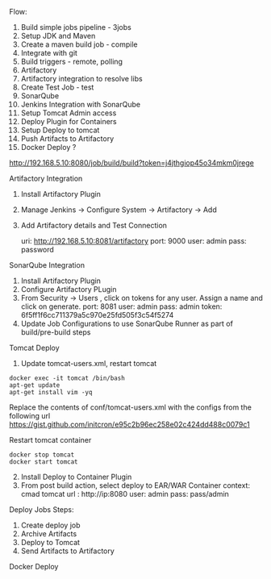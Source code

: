 Flow:

1. Build simple jobs pipeline - 3jobs
1. Setup JDK and Maven
1. Create a maven build job - compile
1. Integrate with git
1. Build triggers - remote, polling
1. Artifactory
1. Artifactory integration to resolve libs
1. Create Test Job - test
1. SonarQube
1. Jenkins Integration with SonarQube
1. Setup Tomcat Admin access
1. Deploy Plugin for Containers
1. Setup Deploy to tomcat
1. Push Artifacts to Artifactory
1. Docker Deploy ?



http://192.168.5.10:8080/job/build/build?token=j4jthgiop45o34mkm0jrege


Artifactory Integration
1. Install Artifactory Plugin
2. Manage Jenkins -> Configure System -> Artifactory -> Add
3. Add Artifactory details and Test Connection

   uri: http://192.168.5.10:8081/artifactory
   port: 9000
   user: admin
   pass: password






SonarQube Integration
1. Install Artifactory Plugin
2. Configure Artifactory PLugin
3. From Security -> Users , click on tokens for any user. Assign a name and click on generate.
port: 8081
user: admin
pass: admin
token: 6f5ff1f6cc711379a5c970e25fd505f3c54f5274
4. Update Job Configurations to use SonarQube Runner as part of build/pre-build steps


Tomcat Deploy

1. Update tomcat-users.xml, restart tomcat
```
docker exec -it tomcat /bin/bash
apt-get update
apt-get install vim -yq
```
Replace the contents of conf/tomcat-users.xml with the configs from the following url
https://gist.github.com/initcron/e95c2b96ec258e02c424dd488c0079c1

Restart tomcat container

```
docker stop tomcat
docker start tomcat

```

2. Install Deploy to Container Plugin
3. From post build action, select deploy to EAR/WAR Container
     context: cmad
     tomcat url : http://ip:8080
     user: admin
     pass: pass/admin

Deploy Jobs Steps:
1. Create deploy job
2. Archive Artifacts
3. Deploy to Tomcat
4. Send  Artifacts to Artifactory



Docker Deploy
